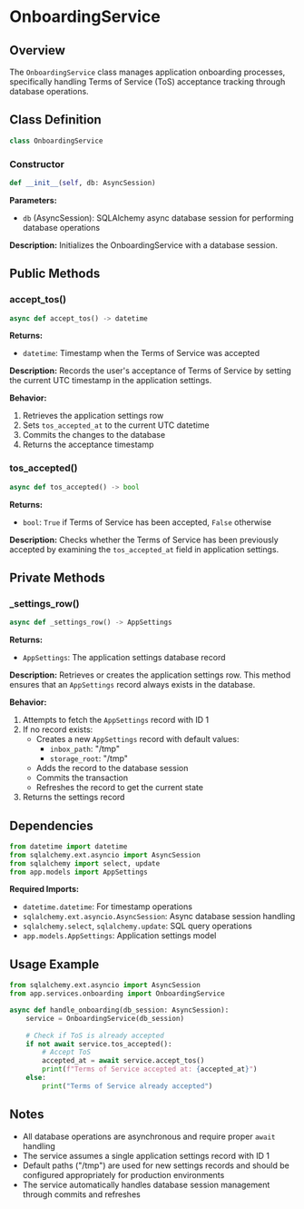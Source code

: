 <!--
This documentation was auto-generated by Claude on 2025-06-01T06-30-36.
Source file: ./src/backend/app/services/onboarding.py
-->

# OnboardingService

## Overview

The `OnboardingService` class manages application onboarding processes, specifically handling Terms of Service (ToS) acceptance tracking through database operations.

## Class Definition

```python
class OnboardingService
```

### Constructor

```python
def __init__(self, db: AsyncSession)
```

**Parameters:**
- `db` (AsyncSession): SQLAlchemy async database session for performing database operations

**Description:**
Initializes the OnboardingService with a database session.

## Public Methods

### accept_tos()

```python
async def accept_tos() -> datetime
```

**Returns:**
- `datetime`: Timestamp when the Terms of Service was accepted

**Description:**
Records the user's acceptance of Terms of Service by setting the current UTC timestamp in the application settings.

**Behavior:**
1. Retrieves the application settings row
2. Sets `tos_accepted_at` to the current UTC datetime
3. Commits the changes to the database
4. Returns the acceptance timestamp

### tos_accepted()

```python
async def tos_accepted() -> bool
```

**Returns:**
- `bool`: `True` if Terms of Service has been accepted, `False` otherwise

**Description:**
Checks whether the Terms of Service has been previously accepted by examining the `tos_accepted_at` field in application settings.

## Private Methods

### _settings_row()

```python
async def _settings_row() -> AppSettings
```

**Returns:**
- `AppSettings`: The application settings database record

**Description:**
Retrieves or creates the application settings row. This method ensures that an `AppSettings` record always exists in the database.

**Behavior:**
1. Attempts to fetch the `AppSettings` record with ID 1
2. If no record exists:
   - Creates a new `AppSettings` record with default values:
     - `inbox_path`: "/tmp"
     - `storage_root`: "/tmp"
   - Adds the record to the database session
   - Commits the transaction
   - Refreshes the record to get the current state
3. Returns the settings record

## Dependencies

```python
from datetime import datetime
from sqlalchemy.ext.asyncio import AsyncSession
from sqlalchemy import select, update
from app.models import AppSettings
```

**Required Imports:**
- `datetime.datetime`: For timestamp operations
- `sqlalchemy.ext.asyncio.AsyncSession`: Async database session handling
- `sqlalchemy.select`, `sqlalchemy.update`: SQL query operations
- `app.models.AppSettings`: Application settings model

## Usage Example

```python
from sqlalchemy.ext.asyncio import AsyncSession
from app.services.onboarding import OnboardingService

async def handle_onboarding(db_session: AsyncSession):
    service = OnboardingService(db_session)
    
    # Check if ToS is already accepted
    if not await service.tos_accepted():
        # Accept ToS
        accepted_at = await service.accept_tos()
        print(f"Terms of Service accepted at: {accepted_at}")
    else:
        print("Terms of Service already accepted")
```

## Notes

- All database operations are asynchronous and require proper `await` handling
- The service assumes a single application settings record with ID 1
- Default paths ("/tmp") are used for new settings records and should be configured appropriately for production environments
- The service automatically handles database session management through commits and refreshes
